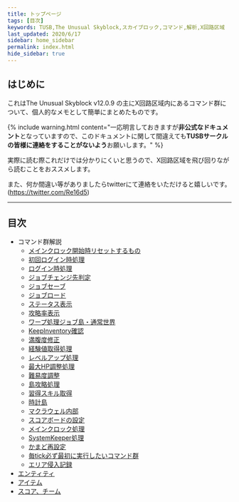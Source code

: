 ```yaml
---
title: トップページ
tags: [目次]
keywords: TUSB,The Unusual Skyblock,スカイブロック,コマンド,解析,X回路区域
last_updated: 2020/6/17
sidebar: home_sidebar
permalink: index.html
hide_sidebar: true
---
```


## はじめに

これはThe Unusual Skyblock v12.0.9 の主にX回路区域内にあるコマンド群について、個人的なメモとして簡単にまとめたものです。

{% include warning.html content="一応明言しておきますが**非公式なドキュメント**となっていますので、このドキュメントに関して間違えても**TUSBサークルの皆様に連絡をすることがないよう**お願いします。" %}

実際に読む際これだけでは分かりにくいと思うので、X回路区域を飛び回りながら読むことをおススメします。

また、何か間違い等がありましたらtwitterにて連絡をいただけると嬉しいです。(<https://twitter.com/Re16d5>)

---

## 目次

- コマンド群解説
  - [メインクロック開始時リセットするもの](reset.html)
  - [初回ログイン時処理](firstLoginProcessing.html)
  - [ログイン時処理](loginProcessing.html)
  - [ジョブチェンジ先判定](jobChangeJudgement.html)
  - [ジョブセーブ](jobSave.html)
  - [ジョブロード](jobLoad.html)
  - [ステータス表示](statusDisplay.html)
  - [攻略率表示](conquerDisplay.html)
  - [ワープ処理ジョブ島・通常世界](warpProcessing.html)
  - [KeepInventory確認](keepInventoryCheck.html)
  - [満腹度修正](satietyFix.html)
  - [経験値取得処理](expProcessing.html)
  - [レベルアップ処理](levelupProcessing.html)
  - [最大HP調整処理](hpFix.html)
  - [難易度調整](difficultyAdjustment.html)
  - [島攻略処理](conquerProcessing.html)
  - [習得スキル取得](skillAcquisition.html)
  - [時計島](clockIslandProcessing.html)
  - [マクラウェル内部](insideMcLawell.html)
  - [スコアボードの設定](setScoreboard.html)
  - [メインクロック処理](mainclockProcessing.html)
  - [SystemKeeper処理](systemkeeperProcessing.html)
  - [かまど再設定](furnaceProcessing.html)
  - [毎tick必ず最初に実行したいコマンド群](runFirst.html)
  - [エリア侵入記録](areaRecord.html)
- [エンティティ](TUSB_Analysis_Entity.html)
- [アイテム](TUSB_Analysis_Item.html)
- [スコア、チーム](TUSB_Analysis_Data.html)
